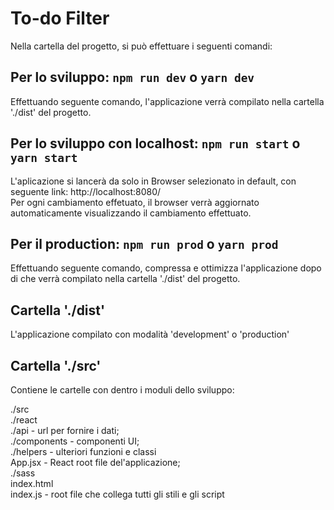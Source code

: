 # To-do Filter

Nella cartella del progetto, si può effettuare i seguenti comandi:

## Per lo sviluppo: `npm run dev` o `yarn dev`
Effettuando seguente comando, l'applicazione verrà compilato nella cartella './dist' del progetto.

## Per lo sviluppo con localhost: `npm run start` o `yarn start`
L'aplicazione si lancerà da solo in Browser selezionato in default, con seguente link: http://localhost:8080/ \
Per ogni cambiamento effetuato, il browser verrà aggiornato automaticamente visualizzando il cambiamento effettuato.

## Per il production: `npm run prod` o `yarn prod`
Effettuando seguente comando, compressa e ottimizza l'applicazione dopo di che verrà compilato nella cartella './dist' del progetto.

## Cartella './dist'
L'applicazione compilato con modalità  'development' o 'production'

## Cartella './src'
Contiene le cartelle con dentro i moduli dello sviluppo:

./src\
    ./react\
        ./api - url per fornire i dati;\
        ./components - componenti UI; \
        ./helpers - ulteriori funzioni e classi \
        App.jsx - React root file del'applicazione;\
    ./sass\
    index.html\
    index.js - root file che collega tutti gli stili e gli script
